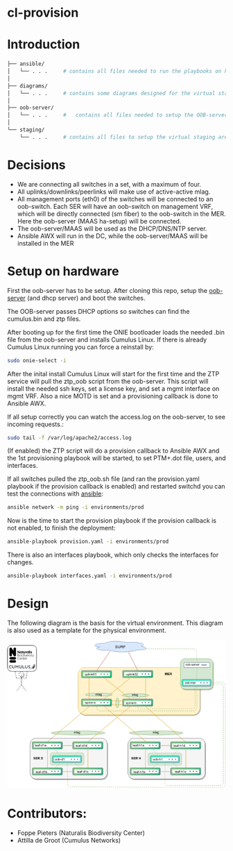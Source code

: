 # cl-provision

# Introduction
```bash
├── ansible/
│   └── . . .     # contains all files needed to run the playbooks on hardware or vx.
│
├── diagrams/
│   └── . . .     # contains some diagrams designed for the virtual staging area and template for the physical environment.
│
├── oob-server/
│   └── . . .     #   contains all files needed to setup the OOB-server.
│
└── staging/
    └── . . .     # contains all files to setup the virtual staging area, using vagrant+libvirt on kvm.
```

# Decisions
- We are connecting all switches in a set, with a maximum of four.
- All uplinks/downlinks/peerlinks will make use of active-active mlag.
- All management ports (eth0) of the switches will be connected to an oob-switch. Each SER will have an oob-switch on management VRF, which will be directly connected (sm fiber) to the oob-switch in the MER. Here the oob-server (MAAS ha-setup) will be connected.
- The oob-server/MAAS will be used as the DHCP/DNS/NTP server.
- Ansible AWX will run in the DC, while the oob-server/MAAS will be installed in the MER

# Setup on hardware
First the oob-server has to be setup. After cloning this repo, setup the [oob-server](oob-server/) (and dhcp server) and boot the switches.

The OOB-server passes DHCP options so switches can find the cumulus.bin and ztp files.

After booting up for the first time the ONIE bootloader loads the needed .bin file from the oob-server and installs Cumulus Linux. If there is already Cumulus Linux running you can force a reinstall by:
```bash
sudo onie-select -i
```

After the inital install Cumulus Linux will start for the first time and the ZTP service will pull the ztp_oob script from the oob-server. This script will install the needed ssh keys, set a license key, and set a mgmt interface on mgmt VRF. Also a nice MOTD is set and a provisioning callback is done to Ansible AWX.

If all setup correctly you can watch the access.log on the oob-server, to see incoming requests.:
```bash
sudo tail -f /var/log/apache2/access.log
```
(If enabled) the ZTP script will do a provision callback to Ansible AWX and the 1st provisioning playbook will be started, to set PTM+.dot file, users, and interfaces.

If all switches pulled the ztp_oob.sh file (and ran the provision.yaml playbook if the provision callback is enabled) and restarted switchd you can test the connections with [ansible](ansible/):
```bash
ansible network -m ping -i environments/prod
```
Now is the time to start the provision playbook if the provision callback is not enabled, to finish the deployment:
```bash
ansible-playbook provision.yaml -i environments/prod
```

There is also an interfaces playbook, which only checks the interfaces for changes.
```bash
ansible-playbook interfaces.yaml -i environments/prod
```

# Design
The following diagram is the basis for the virtual environment. This diagram is also used as a template for the physical environment.

![diagram](diagrams/cl-ontwerp-dw2.png)  

# Contributors:
- Foppe Pieters (Naturalis Biodiversity Center)
- Attilla de Groot (Cumulus Networks)
